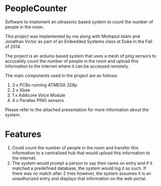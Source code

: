 # PeopleCounter
Software to implement an ultrasonic based system to count the number of people in the room.

This project was implemented by me along with Minhazul Islam and Jonathan Victor as part of an Embedded Systems class at Duke in the Fall of 2014.

The project is an arduino based system that uses a mesh of ping sensors to accurately count the number of people in the room and upload this information to the internet where it can be accessed remotely.

The main components used in the project are as follows:

1) 3 x PCBs running ATMEGA 328p
2) 2 x Xbee
3) 1 x Addicore Voice Module
4) 4 x Parallax PING sensors

Please refer to the attached presentation for more information about the system.

# Features

1) Could count the number of people in the room and transfer this information to a centralized hub that would upload this information to the internet.
2) The system would prompt a person to say their name on entry and if it matched a predefined database, the system would log it as such. If there was no match after 2 tries however, the system assumes it is an unauthorized entry and displays that information on the web portal.
